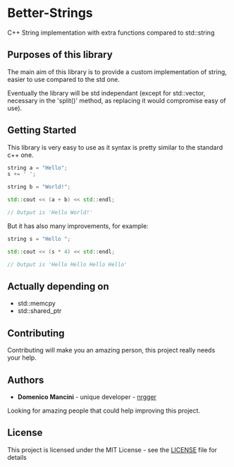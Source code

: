 # Better-Strings
C++ String implementation with extra functions compared to std::string

## Purposes of this library

The main aim of this library is to provide a custom implementation of string, easier to use compared to the std one.

Eventually the library will be std independant (except for std::vector, necessary in the 'split()' method, as replacing it would compromise easy of use).

## Getting Started

This library is very easy to use as it syntax is pretty similar to the standard c++ one.

```cpp
string a = "Hello";
s += ' ';

string b = "World!";

std::cout << (a + b) << std::endl;

// Output is 'Hello World!'
```

But it has also many improvements, for example:

```cpp
string s = "Hello ";

std::cout << (s * 4) << std::endl;

// Output is 'Hello Hello Hello Hello'
```

## Actually depending on

* std::memcpy
* std::shared_ptr

## Contributing

Contributing will make you an amazing person, this project really needs your help.

## Authors

* **Domenico Mancini** - unique developer - [nrgger](https://github.com/nrgger)

Looking for amazing people that could help improving this project.

## License

This project is licensed under the MIT License - see the [LICENSE](LICENSE) file for details
